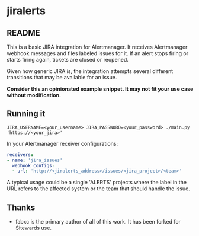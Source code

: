 # jiralerts

## README

This is a basic JIRA integration for Alertmanager. It receives Alertmanager webhook messages
and files labeled issues for it. If an alert stops firing or starts firing again, tickets
are closed or reopened.

Given how generic JIRA is, the integration attempts several different transitions
that may be available for an issue.

__Consider this an opinionated example snippet. It may not fit your use case without modification.__

## Running it

```
JIRA_USERNAME=<your_username> JIRA_PASSWORD=<your_password> ./main.py 'https://<your_jira>'
```

In your Alertmanager receiver configurations:

```yaml
receivers:
- name: 'jira_issues'
  webhook_configs:
  - url: 'http://<jiralerts_address>/issues/<jira_project>/<team>'
```

A typical usage could be a single 'ALERTS' projects where the label in the URL
refers to the affected system or the team that should handle the issue.

## Thanks

- fabxc is the primary author of all of this work. It has been forked for Sitewards use.
